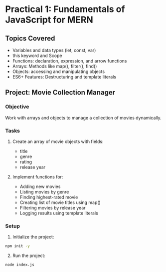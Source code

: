 # Practical 1: Fundamentals of JavaScript for MERN

## Topics Covered
- Variables and data types (let, const, var)
- this keyword and Scope
- Functions: declaration, expression, and arrow functions
- Arrays: Methods like map(), filter(), find()
- Objects: accessing and manipulating objects
- ES6+ Features: Destructuring and template literals

## Project: Movie Collection Manager

### Objective
Work with arrays and objects to manage a collection of movies dynamically.

### Tasks
1. Create an array of movie objects with fields:
   - title
   - genre
   - rating
   - release year

2. Implement functions for:
   - Adding new movies
   - Listing movies by genre
   - Finding highest-rated movie
   - Creating list of movie titles using map()
   - Filtering movies by release year
   - Logging results using template literals

### Setup
1. Initialize the project:
```bash
npm init -y
```

2. Run the project:
```bash
node index.js
``` 